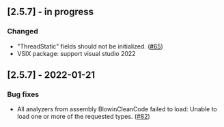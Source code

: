 ## [2.5.7] - in progress
### Changed
- "ThreadStatic" fields should not be initialized. ([#65](https://github.com/blowin/BlowinCleanCode/issues/65))
- VSIX package: support visual studio 2022

## [2.5.7] - 2022-01-21
### Bug fixes
- All analyzers from assembly BlowinCleanCode failed to load: Unable to load one or more of the requested types. ([#82](https://github.com/blowin/BlowinCleanCode/issues/82))

